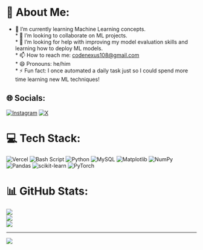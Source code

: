 # 💫 About Me:
* 🌱 I’m currently learning Machine Learning concepts.<br>* 👯 I’m looking to collaborate on ML projects.<br>* 🤔 I’m looking for help with improving my model evaluation skills and learning how to deploy ML models.<br>* 📫 How to reach me: codenexus108@gmail.com<br>* 😄 Pronouns: he/him<br>* ⚡ Fun fact: I once automated a daily task just so I could spend more time learning new ML techniques!


## 🌐 Socials:
[![Instagram](https://img.shields.io/badge/Instagram-%23E4405F.svg?logo=Instagram&logoColor=white)](https://instagram.com/codenexus108) [![X](https://img.shields.io/badge/X-black.svg?logo=X&logoColor=white)](https://x.com/codenexus108) 

# 💻 Tech Stack:
![Vercel](https://img.shields.io/badge/vercel-%23000000.svg?style=for-the-badge&logo=vercel&logoColor=white) ![Bash Script](https://img.shields.io/badge/bash_script-%23121011.svg?style=for-the-badge&logo=gnu-bash&logoColor=white) ![Python](https://img.shields.io/badge/python-3670A0?style=for-the-badge&logo=python&logoColor=ffdd54) ![MySQL](https://img.shields.io/badge/mysql-4479A1.svg?style=for-the-badge&logo=mysql&logoColor=white) ![Matplotlib](https://img.shields.io/badge/Matplotlib-%23ffffff.svg?style=for-the-badge&logo=Matplotlib&logoColor=black) ![NumPy](https://img.shields.io/badge/numpy-%23013243.svg?style=for-the-badge&logo=numpy&logoColor=white) ![Pandas](https://img.shields.io/badge/pandas-%23150458.svg?style=for-the-badge&logo=pandas&logoColor=white) ![scikit-learn](https://img.shields.io/badge/scikit--learn-%23F7931E.svg?style=for-the-badge&logo=scikit-learn&logoColor=white) ![PyTorch](https://img.shields.io/badge/PyTorch-%23EE4C2C.svg?style=for-the-badge&logo=PyTorch&logoColor=white)
# 📊 GitHub Stats:
![](https://github-readme-stats.vercel.app/api?username=codenexus108&theme=dark&hide_border=false&include_all_commits=false&count_private=false)<br/>
![](https://nirzak-streak-stats.vercel.app/?user=codenexus108&theme=dark&hide_border=false)<br/>
![](https://github-readme-stats.vercel.app/api/top-langs/?username=codenexus108&theme=dark&hide_border=false&include_all_commits=false&count_private=false&layout=compact)

---
[![](https://visitcount.itsvg.in/api?id=codenexus108&icon=0&color=0)](https://visitcount.itsvg.in)

<!-- Proudly created with GPRM ( https://gprm.itsvg.in ) -->
